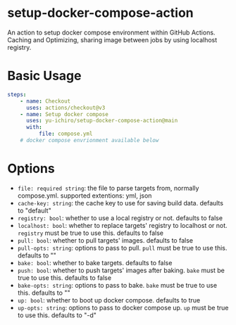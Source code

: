 # setup-docker-compose-action
An action to setup docker compose environment within GitHub Actions. Caching and Optimizing, sharing image between jobs by using localhost registry.

# Basic Usage

```yml
steps:
    - name: Checkout
      uses: actions/checkout@v3
    - name: Setup docker compose
      uses: yu-ichiro/setup-docker-compose-action@main
      with:
          file: compose.yml
    # docker compose envrionment available below
```

# Options

* `file: required string`: the file to parse targets from, normally compose.yml. supported extentions: yml, json
* `cache-key: string`: the cache key to use for saving build data. defaults to "default"
* `registry: bool`: whether to use a local registry or not. defaults to false 
* `localhost: bool`: whether to replace targets' registry to localhost or not. `registry` must be true to use this. defaults to false
* `pull: bool`: whether to pull targets' images. defaults to false
* `pull-opts: string`: options to pass to pull. `pull` must be true to use this. defaults to ""
* `bake: bool`: whether to bake targets. defaults to false
* `push: bool`: whether to push targets' images after baking. `bake` must be true to use this. defaults to false
* `bake-opts: string`: options to pass to bake. `bake` must be true to use this. defaults to ""
* `up: bool`: whether to boot up docker compose. defaults to true
* `up-opts: string`: options to pass to docker compose up. `up` must be true to use this. defaults to "-d"
